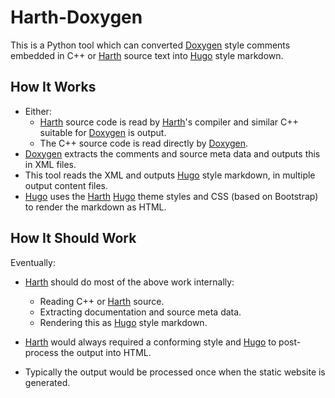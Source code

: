 Harth-Doxygen
=============

This is a Python tool which can converted [Doxygen] style comments
embedded in C++ or [Harth] source text into [Hugo] style markdown.

## How It Works

* Either:
  * [Harth] source code is read by [Harth]'s compiler and similar C++ suitable for [Doxygen] is output.
  * The C++ source code is read directly by [Doxygen].
* [Doxygen] extracts the comments and source meta data and outputs this in XML files.
* This tool reads the XML and outputs [Hugo] style markdown, in multiple output content files.
* [Hugo] uses the [Harth] [Hugo] theme styles and CSS (based on Bootstrap) to render the markdown as HTML.

## How It Should Work

Eventually:

* [Harth] should do most of the above work internally:
  * Reading C++ or [Harth] source.
  * Extracting documentation and source meta data.
  * Rendering this as [Hugo] style markdown.

* [Harth] would always required a conforming style and [Hugo] to post-process the output into HTML.
* Typically the output would be processed once when the static website is generated.

[Harth]: http://www.harth-lang.org/
[Hugo]: http://gohugo.io/
[Doxygen]: http://doxygen.org/


